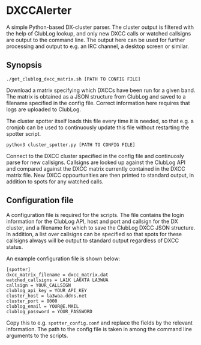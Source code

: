 # DXCCAlerter

A simple Python-based DX-cluster parser. The cluster output is filtered with
the help of ClubLog lookup, and only new DXCC calls or watched callsigns are
output to the command line. The output here can be used for further processing
and output to e.g. an IRC channel, a desktop screen or similar.

Synopsis
--------

`./get_clublog_dxcc_matrix.sh [PATH TO CONFIG FILE]`

Download a matrix specifying which DXCCs have been run for a given band.  The
matrix is obtained as a JSON structure from ClubLog and saved to a filename
specified in the config file. Correct information here requires that logs are
uploaded to ClubLog.

The cluster spotter itself loads this file every time it is needed, so that
e.g. a cronjob can be used to continuously update this file without restarting
the spotter script.

`python3 cluster_spotter.py [PATH TO CONFIG FILE]`

Connect to the DXCC cluster specified in the config file and continuosly parse
for new callsigns. Callsigns are looked up against the ClubLog API and compared
against the DXCC matrix currently contained in the DXCC matrix file. New DXCC
oppourtunities are then printed to standard output, in addition to spots for
any watched calls.

Configuration file
------------------

A configuration file is required for the scripts. The file contains the login
information for the ClubLog API, host and port and callsign for the DX cluster,
and a filename for which to save the ClubLog DXCC JSON structure. In addition,
a list over callsigns can be specified so that spots for these callsigns always
will be output to standard output regardless of DXCC status.

An example configuration file is shown below:

```
[spotter]
dxcc_matrix_filename = dxcc_matrix.dat
watched_callsigns = LA1K LA6XTA LA3WUA
callsign = YOUR_CALLSIGN
clublog_api_key = YOUR_API_KEY
cluster_host = la3waa.ddns.net
cluster_port = 8000
clublog_email = YOUR@E.MAIL
clublog_password = YOUR_PASSWORD
```

Copy this to e.g. `spotter_config.conf` and replace the fields by the relevant
information. The path to the config file is taken in among the command line
arguments to the scripts.
